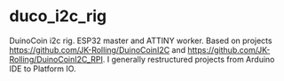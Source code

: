 # duco_i2c_rig

DuinoCoin i2c rig. ESP32 master and ATTINY worker. Based on projects https://github.com/JK-Rolling/DuinoCoinI2C and https://github.com/JK-Rolling/DuinoCoinI2C_RPI. I generally restructured projects from Arduino IDE to Platform IO.
